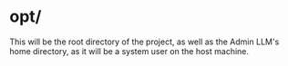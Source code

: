 # opt/

This will be the root directory of the project, as well as the Admin LLM's 
home directory, as it will be a system user on the host machine.
